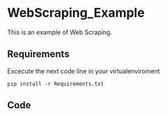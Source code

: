 # WebScraping_Example
This is an example of Web Scraping.

## Requirements

Excecute the next code line in your virtualenviroment

`pip install -r Requirements.txt`

## Code

